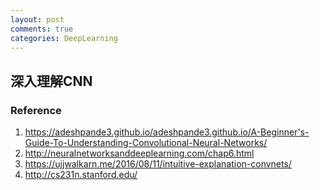 ```yaml
---
layout: post
comments: true
categories: DeepLearning
---
```

## 深入理解CNN

### Reference
1. https://adeshpande3.github.io/adeshpande3.github.io/A-Beginner's-Guide-To-Understanding-Convolutional-Neural-Networks/
2. http://neuralnetworksanddeeplearning.com/chap6.html
3. https://ujjwalkarn.me/2016/08/11/intuitive-explanation-convnets/
4. http://cs231n.stanford.edu/
